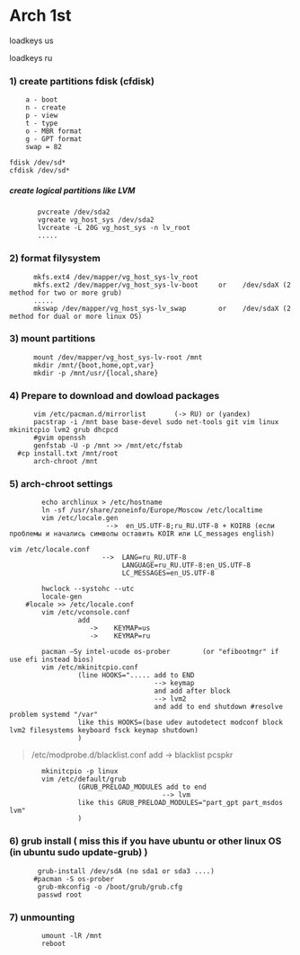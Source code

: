# Arch 1st

loadkeys us

loadkeys ru

### 1) create partitions fdisk (cfdisk)
        a - boot
        n - create
        p - view
        t - type
        o - MBR format
        g - GPT format
        swap = 82
        
```        
fdisk /dev/sd*
cfdisk /dev/sd*
```
        
 ##### create logical partitions like LVM
 ```nginx
        pvcreate /dev/sda2
        vgreate vg_host_sys /dev/sda2
        lvcreate -L 20G vg_host_sys -n lv_root
        .....
  ```      
  ### 2) format filysystem
  ```nginx
        mkfs.ext4 /dev/mapper/vg_host_sys-lv_root
        mkfs.ext2 /dev/mapper/vg_host_sys-lv-boot     or    /dev/sdaX (2 method for two or more grub)
        .....
        mkswap /dev/mapper/vg_host_sys-lv_swap        or    /dev/sdaX (2 method for dual or more linux OS)
  ```     
  ### 3) mount partitions
  ```nginx
        mount /dev/mapper/vg_host_sys-lv-root /mnt
        mkdir /mnt/{boot,home,opt,var}
        mkdir -p /mnt/usr/{local,share}
   ```     
 ### 4) Prepare to download and dowload packages      
  ```nginx      
        vim /etc/pacman.d/mirrorlist       (-> RU) or (yandex)
        pacstrap -i /mnt base base-devel sudo net-tools git vim linux mkinitcpio lvm2 grub dhcpcd
        #gvim openssh 
        genfstab -U -p /mnt >> /mnt/etc/fstab
    #cp install.txt /mnt/root
        arch-chroot /mnt
  ```      
### 5) arch-chroot settings
```nginx 
        echo archlinux > /etc/hostname
        ln -sf /usr/share/zoneinfo/Europe/Moscow /etc/localtime
        vim /etc/locale.gen   
                        -->  en_US.UTF-8;ru_RU.UTF-8 + KOIR8 (если проблемы и начались символы оставить KOIR или LC_messages english)
 ```
 ```nginx
 vim /etc/locale.conf
                        -->  LANG=ru_RU.UTF-8
                             LANGUAGE=ru_RU.UTF-8:en_US.UTF-8
                             LC_MESSAGES=en_US.UTF-8
```
```nginx
        hwclock --systohc --utc
        locale-gen
    #locale >> /etc/locale.conf
        vim /etc/vconsole.conf
                 add
                    ->    KEYMAP=us
                    ->    KEYMAP=ru
```
```nginx
        pacman –Sy intel-ucode os-prober        (or "efibootmgr" if use efi instead bios)
        vim /etc/mkinitcpio.conf
                 (line HOOKS="..... add to END
                                    --> keymap
                                    and add after block 
                                    --> lvm2
                                    and add to end shutdown #resolve problem systemd "/var"
                 like this HOOKS=(base udev autodetect modconf block lvm2 filesystems keyboard fsck keymap shutdown)
                 )
```
> /etc/modprobe.d/blacklist.conf 
               add
                        ->   blacklist pcspkr
```nginx                      
        mkinitcpio -p linux
        vim /etc/default/grub
                 (GRUB_PRELOAD_MODULES add to end
                                      --> lvm
                 like this GRUB_PRELOAD_MODULES="part_gpt part_msdos lvm"
                 )
```                 
 ### 6) grub install ( miss this if you have ubuntu or other linux OS  (in ubuntu sudo update-grub) )
 ```nginx
        grub-install /dev/sdA (no sda1 or sda3 ....)
       #pacman -S os-prober
        grub-mkconfig -o /boot/grub/grub.cfg
        passwd root
```        
 ### 7) unmounting
```nginx 
        umount -lR /mnt
        reboot
```
